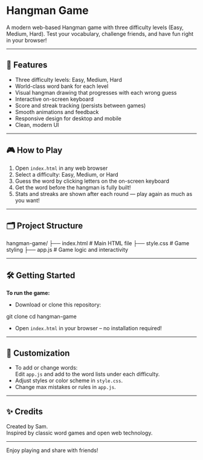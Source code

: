 # Hangman Game

A modern web-based Hangman game with three difficulty levels (Easy, Medium, Hard). Test your vocabulary, challenge friends, and have fun right in your browser!

---

## 🚀 Features

- Three difficulty levels: Easy, Medium, Hard
- World-class word bank for each level
- Visual hangman drawing that progresses with each wrong guess
- Interactive on-screen keyboard
- Score and streak tracking (persists between games)
- Smooth animations and feedback
- Responsive design for desktop and mobile
- Clean, modern UI

---

## 🎮 How to Play

1. Open `index.html` in any web browser
2. Select a difficulty: Easy, Medium, or Hard
3. Guess the word by clicking letters on the on-screen keyboard
4. Get the word before the hangman is fully built!
5. Stats and streaks are shown after each round — play again as much as you want!

---

## 🗂️ Project Structure

hangman-game/
├── index.html      # Main HTML file
├── style.css       # Game styling
├── app.js          # Game logic and interactivity


---

## 🛠️ Getting Started

**To run the game:**

- Download or clone this repository:

git clone <repository-link>
cd hangman-game

- Open `index.html` in your browser – no installation required!

---

## 📝 Customization

- To add or change words:  
Edit `app.js` and add to the word lists under each difficulty.
- Adjust styles or color scheme in `style.css`.
- Change max mistakes or rules in `app.js`.

---

## ✨ Credits

Created by Sam.  
Inspired by classic word games and open web technology.

---

Enjoy playing and share with friends!
